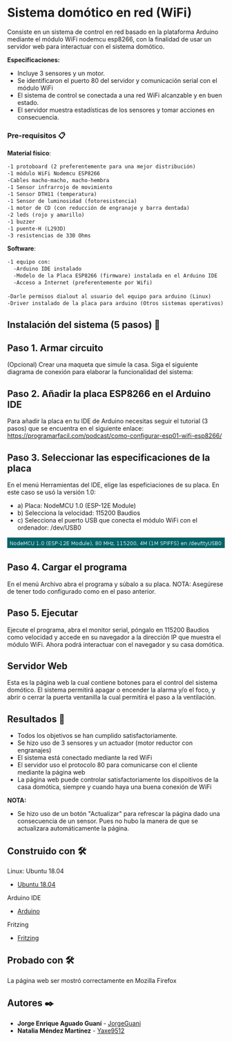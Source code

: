 # Sistema domótico en red (WiFi)
Consiste en un sistema de control en red basado en la plataforma Arduino mediante el módulo WiFi nodemcu esp8266, con la finalidad de usar un servidor web para interactuar con el sistema domótico.

**Especificaciones:**
- Incluye 3 sensores y un motor.
- Se identificaron el puerto 80 del servidor y comunicación serial con el módulo WiFi
- El sistema de control se conectada a una red WiFi alcanzable y en buen estado.
- El servidor muestra estadísticas de los sensores y tomar acciones en consecuencia.

### Pre-requisitos 📋
**Material físico**:
```
-1 protoboard (2 preferentemente para una mejor distribución)
-1 módulo WiFi Nodemcu ESP8266
-Cables macho-macho, macho-hembra
-1 Sensor infrarrojo de movimiento
-1 Sensor DTH11 (temperatura)
-1 Sensor de luminosidad (fotoresistencia)
-1 motor de CD (con reducción de engranaje y barra dentada)
-2 leds (rojo y amarillo)
-1 buzzer
-1 puente-H (L293D)
-3 resistencias de 330 Ohms
```
**Software**:
```
-1 equipo con:
  -Arduino IDE instalado
  -Modelo de la Placa ESP8266 (firmware) instalada en el Arduino IDE
  -Acceso a Internet (preferentemente por Wifi)

-Darle permisos dialout al usuario del equipo para arduino (Linux)
-Driver instalado de la placa para arduino (Otros sistemas operativos)
```
## Instalación del sistema (5 pasos) 🔧
## Paso 1. Armar circuito
(Opcional) Crear una maqueta que simule la casa.
Siga el siguiente diagrama de conexión para elaborar la funcionalidad del sistema:


## Paso 2. Añadir la placa ESP8266 en el Arduino IDE
Para añadir la placa en tu IDE de Arduino necesitas seguir el tutorial (3 pasos) que se encuentra en el siguiente enlace:
https://programarfacil.com/podcast/como-configurar-esp01-wifi-esp8266/

## Paso 3. Seleccionar las especificaciones de la placa
En el menú Herramientas del IDE, elige las espeficiaciones de su placa. En este caso se usó la versión 1.0:
 - a) Placa: NodeMCU 1.0 (ESP-12E Module)    
 - b) Selecciona la velocidad: 115200 Baudios
 - c) Selecciona el puerto USB que conecta el módulo WiFi con el ordenador: /dev/USB0
 
 <img src="imagenes/espeficicaciones.png">
 
 ## Paso 4. Cargar el programa
 En el menú Archivo abra el programa y súbalo a su placa.
 NOTA: Asegúrese de tener todo configurado como en el paso anterior.
 
 ## Paso 5. Ejecutar
 Ejecute el programa, abra el monitor serial, póngalo en 115200 Baudios como velocidad y accede en su navegador a la dirección IP que muestra el módulo WiFi.
 Ahora podrá interactuar con el navegador y su casa domótica.
 
 ## Servidor Web
 Esta es la página web la cual contiene botones para el control del sistema domótico. El sistema permitirá apagar o encender la alarma y/o el foco, y abrir o cerrar la puerta ventanilla la cual permitirá el paso a la ventilación.
 
 ## Resultados 📌
 - Todos los objetivos se han cumplido satisfactoriamente.
 - Se hizo uso de 3 sensores y un actuador (motor reductor con engranajes)
 - El sistema está conectado mediante la red WiFi
 - El servidor uso el protocolo 80 para comunicarse con el cliente mediante la página web
 - La página web puede controlar satisfactoriamente los dispoitivos de la casa domótica, siempre y cuando haya una buena conexión de WiFi
 
 **NOTA:** 
 - Se hizo uso de un botón "Actualizar" para refrescar la página dado una consecuencia de un sensor. Pues no hubo la manera de que se actualizara automáticamente la página.


## Construido con 🛠️
Linux: Ubuntu 18.04
* [Ubuntu 18.04](http://releases.ubuntu.com/18.04/) <br />

Arduino IDE
* [Arduino](http://www.arduino.cc/) <br />

Fritzing
* [Fritzing](http://fritzing.org/home/) <br/>

## Probado con 🛠️
La página web ser mostró correctamente en Mozilla Firefox

## Autores ✒️

* **Jorge Enrique Aguado Guaní** - [JorgeGuani](https://github.com/JorgeGuani)
* **Natalia Méndez Martínez** - [Yaxe9512](https://github.com/Yaxe9512)
